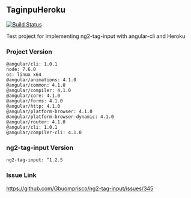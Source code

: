 ## TaginpuHeroku

[![Build Status](https://travis-ci.org/webcat12345/heroku-ng2-tag-input-test.svg?branch=master)](https://travis-ci.org/webcat12345/heroku-ng2-tag-input-test)

Test project for implementing ng2-tag-input with angular-cli and Heroku

### Project Version
>
```
@angular/cli: 1.0.1
node: 7.6.0
os: linux x64
@angular/animations: 4.1.0
@angular/common: 4.1.0
@angular/compiler: 4.1.0
@angular/core: 4.1.0
@angular/forms: 4.1.0
@angular/http: 4.1.0
@angular/platform-browser: 4.1.0
@angular/platform-browser-dynamic: 4.1.0
@angular/router: 4.1.0
@angular/cli: 1.0.1
@angular/compiler-cli: 4.1.0
```

### ng2-tag-input Version
>
```
ng2-tag-input: ^1.2.5
```

### Issue Link
https://github.com/Gbuomprisco/ng2-tag-input/issues/345
